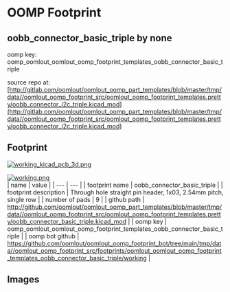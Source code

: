 # OOMP Footprint  
## oobb_connector_basic_triple  by none  
  
oomp key: oomp_oomlout_oomlout_oomp_footprint_templates_oobb_connector_basic_triple  
  
source repo at: [http://gitlab.com/oomlout/oomlout_oomp_part_templates/blob/master/tmp/data//oomlout_oomp_footprint_src/oomlout_oomp_footprint_templates.pretty/oobb_connector_i2c_triple.kicad_mod](http://gitlab.com/oomlout/oomlout_oomp_part_templates/blob/master/tmp/data//oomlout_oomp_footprint_src/oomlout_oomp_footprint_templates.pretty/oobb_connector_i2c_triple.kicad_mod)  
## Footprint  
  
[![working_kicad_pcb_3d.png](working_kicad_pcb_3d_600.png)](working_kicad_pcb_3d.png)  
  
[![working.png](working_600.png)](working.png)  
| name | value | 
| --- | --- | 
| footprint name | oobb_connector_basic_triple | 
| footprint description | Through hole straight pin header, 1x03, 2.54mm pitch, single row | 
| number of pads | 9 | 
| github path | http://github.com/oomlout/oomlout_oomp_part_templates/blob/master/tmp/data//oomlout_oomp_footprint_src/oomlout_oomp_footprint_templates.pretty/oobb_connector_basic_triple.kicad_mod | 
| oomp key | oomp_oomlout_oomlout_oomp_footprint_templates_oobb_connector_basic_triple | 
| oomp bot github | https://github.com/oomlout/oomlout_oomp_footprint_bot/tree/main/tmp/data//oomlout_oomp_footprint_src/footprints/oomlout_oomlout_oomp_footprint_templates_oobb_connector_basic_triple/working | 
## Images  
